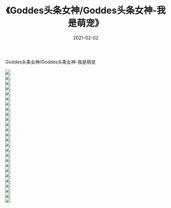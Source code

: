 ﻿---
layout: post
title:  《Goddes头条女神/Goddes头条女神-我是萌宠》
date:   2021-02-02
img: http://img.660000.xyz/Sharelink/网络美图/2021/Goddes头条女神/Goddes头条女神-我是萌宠/000.jpg
categories: [美女, 清纯, 唯美]
---

Goddes头条女神/Goddes头条女神-我是萌宠

 ![](http://img.660000.xyz/Sharelink/网络美图/2021/Goddes头条女神/Goddes头条女神-我是萌宠/001.jpg) <br>![](http://img.660000.xyz/Sharelink/网络美图/2021/Goddes头条女神/Goddes头条女神-我是萌宠/002.jpg) <br>![](http://img.660000.xyz/Sharelink/网络美图/2021/Goddes头条女神/Goddes头条女神-我是萌宠/003.jpg) <br>![](http://img.660000.xyz/Sharelink/网络美图/2021/Goddes头条女神/Goddes头条女神-我是萌宠/004.jpg) <br>![](http://img.660000.xyz/Sharelink/网络美图/2021/Goddes头条女神/Goddes头条女神-我是萌宠/005.jpg) <br>![](http://img.660000.xyz/Sharelink/网络美图/2021/Goddes头条女神/Goddes头条女神-我是萌宠/006.jpg) <br>![](http://img.660000.xyz/Sharelink/网络美图/2021/Goddes头条女神/Goddes头条女神-我是萌宠/007.jpg) <br>![](http://img.660000.xyz/Sharelink/网络美图/2021/Goddes头条女神/Goddes头条女神-我是萌宠/008.jpg) <br>![](http://img.660000.xyz/Sharelink/网络美图/2021/Goddes头条女神/Goddes头条女神-我是萌宠/009.jpg) <br>![](http://img.660000.xyz/Sharelink/网络美图/2021/Goddes头条女神/Goddes头条女神-我是萌宠/010.jpg) <br>![](http://img.660000.xyz/Sharelink/网络美图/2021/Goddes头条女神/Goddes头条女神-我是萌宠/011.jpg) <br>![](http://img.660000.xyz/Sharelink/网络美图/2021/Goddes头条女神/Goddes头条女神-我是萌宠/012.jpg) <br>![](http://img.660000.xyz/Sharelink/网络美图/2021/Goddes头条女神/Goddes头条女神-我是萌宠/013.jpg) <br>![](http://img.660000.xyz/Sharelink/网络美图/2021/Goddes头条女神/Goddes头条女神-我是萌宠/014.jpg) <br>![](http://img.660000.xyz/Sharelink/网络美图/2021/Goddes头条女神/Goddes头条女神-我是萌宠/015.jpg) <br>![](http://img.660000.xyz/Sharelink/网络美图/2021/Goddes头条女神/Goddes头条女神-我是萌宠/016.jpg) <br>![](http://img.660000.xyz/Sharelink/网络美图/2021/Goddes头条女神/Goddes头条女神-我是萌宠/017.jpg) <br>![](http://img.660000.xyz/Sharelink/网络美图/2021/Goddes头条女神/Goddes头条女神-我是萌宠/018.jpg) <br>![](http://img.660000.xyz/Sharelink/网络美图/2021/Goddes头条女神/Goddes头条女神-我是萌宠/019.jpg) <br>![](http://img.660000.xyz/Sharelink/网络美图/2021/Goddes头条女神/Goddes头条女神-我是萌宠/020.jpg) <br>![](http://img.660000.xyz/Sharelink/网络美图/2021/Goddes头条女神/Goddes头条女神-我是萌宠/021.jpg) <br>![](http://img.660000.xyz/Sharelink/网络美图/2021/Goddes头条女神/Goddes头条女神-我是萌宠/022.jpg) <br>![](http://img.660000.xyz/Sharelink/网络美图/2021/Goddes头条女神/Goddes头条女神-我是萌宠/023.jpg) <br>![](http://img.660000.xyz/Sharelink/网络美图/2021/Goddes头条女神/Goddes头条女神-我是萌宠/024.jpg) <br>![](http://img.660000.xyz/Sharelink/网络美图/2021/Goddes头条女神/Goddes头条女神-我是萌宠/025.jpg) <br>![](http://img.660000.xyz/Sharelink/网络美图/2021/Goddes头条女神/Goddes头条女神-我是萌宠/026.jpg) <br>